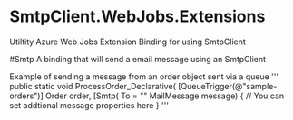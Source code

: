 # SmtpClient.WebJobs.Extensions
Utiltity Azure Web Jobs Extension Binding for using SmtpClient

#Smtp
A binding that will send a email message using an SmtpClient

Example of sending a message from an order object sent via a queue
'''
public static void ProcessOrder_Declarative(
    [QueueTrigger(@"sample-orders")] Order order,
    [Smtp(
            To = ""
            MailMessage message)
{
    // You can set addtional message properties here
}
'''

